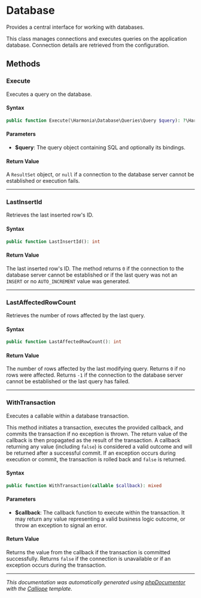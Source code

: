 # Database

Provides a central interface for working with databases.

This class manages connections and executes queries on the application
database. Connection details are retrieved from the configuration.

## Methods

### Execute

Executes a query on the database.

#### Syntax

```php
public function Execute(\Harmonia\Database\Queries\Query $query): ?\Harmonia\Database\Proxies\MySQLiResult
```

#### Parameters

- **$query**: The query object containing SQL and optionally its bindings.

#### Return Value

A `ResultSet` object, or `null` if a connection to the database server cannot be established or execution fails.

---

### LastInsertId

Retrieves the last inserted row's ID.

#### Syntax

```php
public function LastInsertId(): int
```

#### Return Value

The last inserted row's ID. The method returns `0` if the connection to the database server cannot be established or if the last query was not an `INSERT` or no `AUTO_INCREMENT` value was generated.

---

### LastAffectedRowCount

Retrieves the number of rows affected by the last query.

#### Syntax

```php
public function LastAffectedRowCount(): int
```

#### Return Value

The number of rows affected by the last modifying query. Returns `0` if no rows were affected. Returns `-1` if the connection to the database server cannot be established or the last query has failed.

---

### WithTransaction

Executes a callable within a database transaction.

This method initiates a transaction, executes the provided callback, and
commits the transaction if no exception is thrown. The return value of
the callback is then propagated as the result of the transaction. A
callback returning any value (including `false`) is considered a valid
outcome and will be returned after a successful commit. If an exception
occurs during execution or commit, the transaction is rolled back and
`false` is returned.

#### Syntax

```php
public function WithTransaction(callable $callback): mixed
```

#### Parameters

- **$callback**: The callback function to execute within the transaction. It may return any value representing a valid business logic outcome, or throw an exception to signal an error.

#### Return Value

Returns the value from the callback if the transaction is committed successfully. Returns `false` if the connection is unavailable or if an exception occurs during the transaction.

---

*This documentation was automatically generated using [phpDocumentor](http://www.phpdoc.org/) with the [Calliope](https://github.com/DaphneWebFramework/Calliope) template.*
